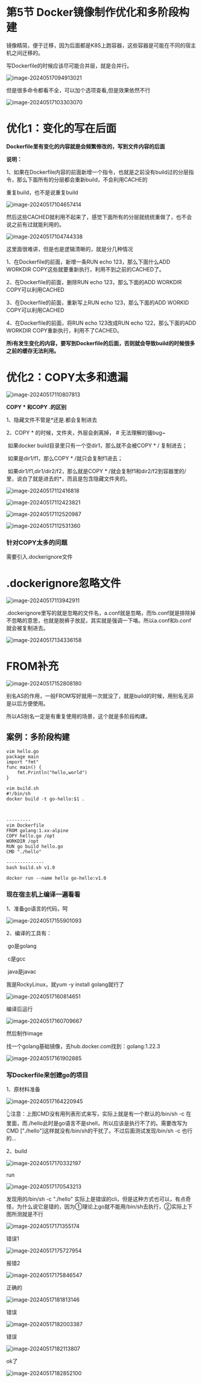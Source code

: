 # 第5节 Docker镜像制作优化和多阶段构建



镜像精简，便于迁移，因为后面都是K8S上跑容器，这些容器是可能在不同的宿主机之间迁移的。



写Dockerfile的时候应该尽可能合并层，就是合并行。

![image-20240517094913021](5-Docker镜像制作优化和多阶段构建.assets/image-20240517094913021.png)

但是很多命令都看不全，可以加个选项查看,但是效果依然不行

![image-20240517103303070](5-Docker镜像制作优化和多阶段构建.assets/image-20240517103303070.png)



# 优化1：变化的写在后面

**Dockerfile里有变化的内容就是会频繁修改的，写到文件内容的后面**



**说明：**

1、如果在Dockerfile内容的前面新增一个指令，也就是之前没有build过的分层指令，那么下面所有的分层都会重新build，不会利用CACHE的

重复build，也不是说重复build

![image-20240517104657414](5-Docker镜像制作优化和多阶段构建.assets/image-20240517104657414.png)

然后这些CACHED就利用不起来了，感觉下面所有的分层就统统重做了，也不会说之前有过就能利用的。

![image-20240517104744338](5-Docker镜像制作优化和多阶段构建.assets/image-20240517104744338.png)



这里面很难讲，但是也是逻辑清晰的，就是分几种情况

1、在Dockerfile的前面，新增一条RUN echo 123，那么下面什么ADD WORKDIR COPY这些就要重新执行，利用不到之前的CACHED了。

2、在Dockerfile的前面，删除RUN echo 123，那么下面的ADD WORKDIR COPY可以利用CACHED

3、在Dockerfile的前面，重新写上RUN echo 123，那么下面的ADD WORKID COPY可以利用CACHED

4、在Dockerfile的前面，将RUN echo 123改成RUN echo 122，那么下面的ADD WORKDIR COPY重新执行，利用不了CACHED。



**所i有发生变化的内容，要写到Dockerfile的后面，否则就会导致build的时候很多之前的缓存无法利用。**



# 优化2：COPY太多和遗漏





![image-20240517110807813](5-Docker镜像制作优化和多阶段构建.assets/image-20240517110807813.png)





**COPY * 和COPY .的区别**

1、隐藏文件不管是*还是.都会复制进去

2、COPY * 的时候，文件夹，外层会剥离掉，   # 无法理解的骚bug~

​		如果docker build目录里只有一个空dir1，那么就不会被COPY * / 复制进去；

​		如果是dir1/f1，那么COPY * /就只会复制f1进去；

​		如果dir1/f1,dir1/dir2/f2，那么就是COPY * /就会复制f1和dir2/f2到容器里的/里，说白了就是进去的*，而且是包含隐藏文件夹的。



![image-20240517112416818](5-Docker镜像制作优化和多阶段构建.assets/image-20240517112416818.png)

![image-20240517112423821](5-Docker镜像制作优化和多阶段构建.assets/image-20240517112423821.png)





![image-20240517112520987](5-Docker镜像制作优化和多阶段构建.assets/image-20240517112520987.png)

![image-20240517112531360](5-Docker镜像制作优化和多阶段构建.assets/image-20240517112531360.png)



### 针对COPY太多的问题

需要引入.dockerignore文件



# .dockerignore忽略文件

![image-20240517113942911](5-Docker镜像制作优化和多阶段构建.assets/image-20240517113942911.png)



.dockerignore里写的就是忽略的文件名，a.conf就是忽略，而!b.conf就是排除掉 不忽略的意思，也就是脱裤子放屁，其实就是强调一下咯。所以a.conf和b.conf就会被复制进去。

![image-20240517134336158](5-Docker镜像制作优化和多阶段构建.assets/image-20240517134336158.png)





# FROM补充

![image-20240517152808180](5-Docker镜像制作优化和多阶段构建.assets/image-20240517152808180.png)

别名AS的作用，一般FROM写好就用一次就没了，就是build的时候，用别名无非是以后方便使用。



所以AS别名一定是有重复使用的场景，这个就是多阶段构建。



## 案例：多阶段构建

```shell
vim hello.go
package main
import "fmt"
func main() {
	fmt.Println("hello,world")
}

vim build.sh
#!/bin/sh
docker build -t go-hello:$1 .



---------
vim Dockerfile
FROM golang:1.xx-alpine
COPY hello.go /opt
WORKDIR /opt
RUN go build hello.go
CMD "./hello"

--------------
bash build.sh v1.0

docker run --name hello go-hello:v1.0
```



### 现在宿主机上编译一遍看看

1、准备go语言的代码，呵

![image-20240517155901093](5-Docker镜像制作优化和多阶段构建.assets/image-20240517155901093.png)



2、编译的工具有：

​		go是golang

​		c是gcc

​		java是javac

我是RockyLinux，就yum -y install golang就行了

![image-20240517160814651](5-Docker镜像制作优化和多阶段构建.assets/image-20240517160814651.png)

编译后运行

![image-20240517160709667](5-Docker镜像制作优化和多阶段构建.assets/image-20240517160709667.png)





然后制作image

找一个golang基础镜像，去hub.docker.com找到：golang:1.22.3

![image-20240517161902885](5-Docker镜像制作优化和多阶段构建.assets/image-20240517161902885.png)



### 写Dockerfile来创建go的项目

1、原材料准备

![image-20240517164220945](5-Docker镜像制作优化和多阶段构建.assets/image-20240517164220945.png)

👆注意：上图CMD没有用列表形式来写，实际上就是有一个默认的/bin/sh -c 在里面，而./hello此时是go语言不是shell，所以应该是执行不了的。需要改写为CMD ["./hello"]这样就没有/bin/sh的干扰了。不过后面测试发现/bin/sh -c 也行的...



2、build

![image-20240517170332197](5-Docker镜像制作优化和多阶段构建.assets/image-20240517170332197.png)



run

![image-20240517170543213](5-Docker镜像制作优化和多阶段构建.assets/image-20240517170543213.png)

发现用的/bin/sh -c "./hello" 实际上是错误的cli，但是这种方式也可以，有点奇怪，为什么说它是错的，因为①理论上go就不能用/bin/sh去执行，②实际上下图所测就是不行

![image-20240517171355174](5-Docker镜像制作优化和多阶段构建.assets/image-20240517171355174.png)



错误1

![image-20240517175727954](5-Docker镜像制作优化和多阶段构建.assets/image-20240517175727954.png)



报错2

![image-20240517175846547](5-Docker镜像制作优化和多阶段构建.assets/image-20240517175846547.png)



正确的

![image-20240517181813146](5-Docker镜像制作优化和多阶段构建.assets/image-20240517181813146.png)



错误

![image-20240517182003387](5-Docker镜像制作优化和多阶段构建.assets/image-20240517182003387.png)



错误

![image-20240517182113807](5-Docker镜像制作优化和多阶段构建.assets/image-20240517182113807.png)



ok了

![image-20240517182852100](5-Docker镜像制作优化和多阶段构建.assets/image-20240517182852100.png)




